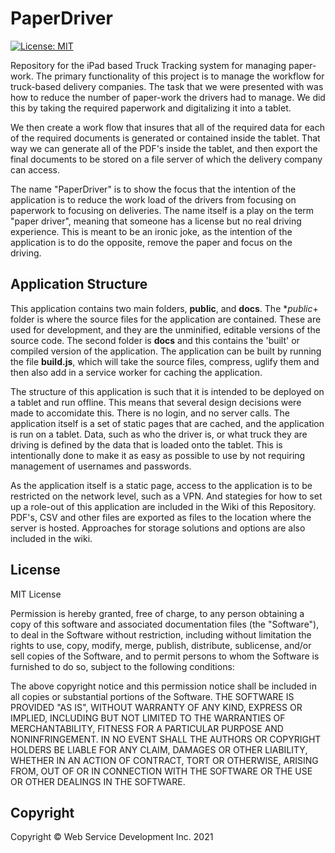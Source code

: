 # PaperDriver

[![License: MIT](https://img.shields.io/badge/License-MIT-yellow.svg)](https://opensource.org/licenses/MIT)

Repository for the iPad based Truck Tracking system for managing paper-work.
The primary functionality of this project is to manage the workflow for
truck-based delivery companies. The task that we were presented with was
how to reduce the number of paper-work the drivers had to manage. We did
this by taking the required paperwork and digitalizing it into a tablet.

We then create a work flow that insures that all of the required data
for each of the required documents is generated or contained inside the
tablet. That way we can generate all of the PDF's inside the tablet,
and then export the final documents to be stored on a file server of which
the delivery company can access.

The name "PaperDriver" is to show the focus that the intention of the 
application is to reduce the work load of the drivers from focusing
on paperwork to focusing on deliveries. The name itself is a play on
the term "paper driver", meaning that someone has a license but no
real driving experience. This is meant to be an ironic joke, as the
intention of the application is to do the opposite, remove the paper
and focus on the driving. 

## Application Structure

This application contains two main folders, **public**, and **docs**.
The **public*+ folder is where the source files for the application 
are contained. These are used for development, and they are the
unminified, editable versions of the source code. The second folder
is **docs** and this contains the 'built' or compiled version of the
application. The application can be built by running the file **build.js**,
which will take the source files, compress, uglify them and then also
add in a service worker for caching the application.

The structure of this application is such that it is intended to be deployed
on a tablet and run offline. This means that several design decisions were
made to accomidate this. There is no login, and no server calls. The application
itself is a set of static pages that are cached, and the application is run
on a tablet. Data, such as who the driver is, or what truck they are driving
is defined by the data that is loaded onto the tablet. This is intentionally
done to make it as easy as possible to use by not requiring management of
usernames and passwords.

As the application itself is a static page, access to the application is to
be restricted on the network level, such as a VPN. And stategies for how
to set up a role-out of this application are included in the Wiki of
this Repository. PDF's, CSV and other files are exported as files
to the location where the server is hosted. Approaches for storage solutions
and options are also included in the wiki. 

## License

MIT License

Permission is hereby granted, free of charge, to any person obtaining a copy
of this software and associated documentation files (the "Software"), to deal
in the Software without restriction, including without limitation the rights
to use, copy, modify, merge, publish, distribute, sublicense, and/or sell
copies of the Software, and to permit persons to whom the Software is
furnished to do so, subject to the following conditions:

The above copyright notice and this permission notice shall be included in all
copies or substantial portions of the Software.
THE SOFTWARE IS PROVIDED "AS IS", WITHOUT WARRANTY OF ANY KIND, EXPRESS OR
IMPLIED, INCLUDING BUT NOT LIMITED TO THE WARRANTIES OF MERCHANTABILITY,
FITNESS FOR A PARTICULAR PURPOSE AND NONINFRINGEMENT. IN NO EVENT SHALL THE
AUTHORS OR COPYRIGHT HOLDERS BE LIABLE FOR ANY CLAIM, DAMAGES OR OTHER
LIABILITY, WHETHER IN AN ACTION OF CONTRACT, TORT OR OTHERWISE, ARISING FROM,
OUT OF OR IN CONNECTION WITH THE SOFTWARE OR THE USE OR OTHER DEALINGS IN THE
SOFTWARE.

## Copyright

Copyright © Web Service Development Inc. 2021

